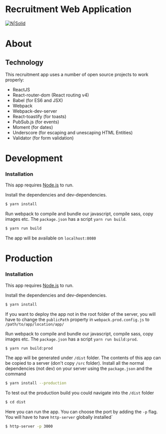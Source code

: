# Recruitment Web Application

[![N|Solid](https://www.op.ac.nz/themes/op/images/225x105-op-logo.png)](https://nodesource.com/products/nsolid)
# About
## Technology
This recruitment app uses a number of open source projects to work properly:

* ReactJS
* React-router-dom (React routing v4)
* Babel (for ES6 and JSX)
* Webpack
* Webpack-dev-server
* React-toastify (for toasts)
* PubSub.js (for events)
* Moment (for dates)
* Underscore (for escaping and unescaping HTML Entities)
* Validator (for form validation)


# Development
### Installation

This app requires [Node.js](https://nodejs.org/) to run.

Install the dependencies and dev-dependencies.

```sh
$ yarn install
```

Run webpack to compile and bundle our javascript, compile sass, copy images etc.
The `package.json` has a script `yarn run build`.

```sh
$ yarn run build
```

The app will be available on `localhost:8080`

# Production

### Installation
This app requires [Node.js](https://nodejs.org/) to run.

Install the dependencies and dev-dependencies.

```sh
$ yarn install
```

If you want to deploy the app not in the root folder of the server, you will have to change the 
`publicPath` property in `webpack.prod.config.js` to `/path/to/app/location/app/`

Run webpack to compile and bundle our javascript, compile sass, copy images etc.
The `package.json` has a script `yarn run build:prod`.

```sh
$ yarn run build:prod
```

The app will be generated under `/dist` folder. The contents of this app can be copied to a server (don't copy `/src` folder). 
Install all the normal dependencies (not dev) on your server using the `package.json` and the command

```sh
$ yarn install --production
`````

To test out the production build you could navigate into the `/dist` folder
```sh
$ cd dist
`````
Here you can run the app. You can choose the port by adding the `-p` flag. 
You will have to have `http-server` globally installed`
```sh
$ http-server -p 3000
`````



